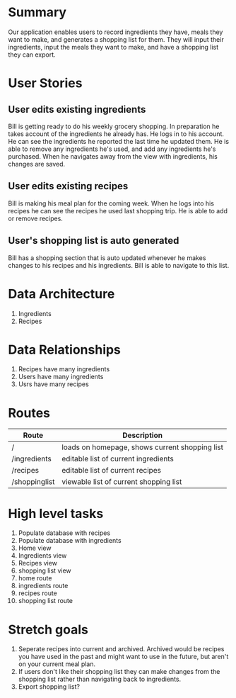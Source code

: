 # Summary
Our application enables users to record ingredients they have, meals they want to make, and generates a shopping list for them. They will input their ingredients, input the meals they want to make, and have a shopping list they can export. 

# User Stories
## User edits existing ingredients
Bill is getting ready to do his weekly grocery shopping. In preparation he takes account of the ingredients he already has. He logs in to his account. He can see the ingredients he reported the last time he updated them. He is able to remove any ingredients he's used, and add any ingredients he's purchased. When he navigates away from the view with ingredients, his changes are saved. 

## User edits existing recipes
Bill is making his meal plan for the coming week. When he logs into his recipes he can see the recipes he used last shopping trip. He is able to add or remove recipes. 

## User's shopping list is auto generated
Bill has a shopping section that is auto updated whenever he makes changes to his recipes and his ingredients. Bill is able to navigate to this list. 

# Data Architecture
1. Ingredients
2. Recipes


# Data Relationships
1. Recipes have many ingredients
2. Users have many ingredients
3. Usrs have many recipes

# Routes
| Route | Description |
|-------|-------------|
| / | loads on homepage, shows current shopping list |
| /ingredients | editable list of current ingredients |
| /recipes | editable list of current recipes |
| /shoppinglist | viewable list of current shopping list |

# High level tasks
1. Populate database with recipes
2. Populate database with ingredients
3. Home view 
4. Ingredients view
5. Recipes view
6. shopping list view
7. home route
8. ingredients route
9. recipes route
10. shopping list route

# Stretch goals
1. Seperate recipes into current and archived. Archived would be recipes you have used in the past and might want to use in the future, but aren't on your current meal plan. 
2. If users don't like their shopping list they can make changes from the shopping list rather than navigating back to ingredients.
3. Export shopping list?